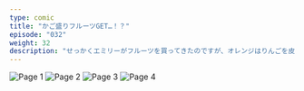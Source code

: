 ```yaml
---
type: comic
title: "かご盛りフルーツGET…！？"
episode: "032"
weight: 32
description: "せっかくエミリーがフルーツを買ってきたのですが、オレンジはりんごを皮ごと丸かじりする意地きたなさなのです… 😭"
---
```


![Page 1](name-1.jpg)
![Page 2](name-2.jpg)
![Page 3](name-3.jpg)
![Page 4](name-4.jpg)
